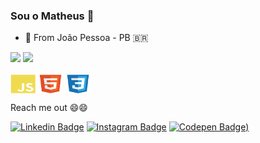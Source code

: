 ### Sou o Matheus 🤙
- 📍 From João Pessoa - PB 🇧🇷
<div>
 <img height="180em" src="https://github-readme-stats.vercel.app/api?username=matheusjp201&show_icons=true&theme=gruvbox&include_all_commits=true&count_private=true"/>
 <img height="180em" src="https://github-readme-stats.vercel.app/api/top-langs/?username=matheusjp201&layout=compact&langs_count=8&theme=gruvbox"/>
</div>
<div style="display: inline_block"><br>
  <img align="center" alt="Matheus-Js" height="30" width="40" src="https://raw.githubusercontent.com/devicons/devicon/master/icons/javascript/javascript-plain.svg">
  <img align="center" alt="Matheus-HTML" height="30" width="40" src="https://raw.githubusercontent.com/devicons/devicon/master/icons/html5/html5-original.svg">
  <img align="center" alt="Matheus-CSS" height="30" width="40" src="https://raw.githubusercontent.com/devicons/devicon/master/icons/css3/css3-original.svg">
</div>

Reach me out 😄😄

 [![Linkedin Badge](https://img.shields.io/badge/-LinkedIn-blue?style=flat-square&logo=Linkedin&logoColor=white&link=https://www.linkedin.com/in/matheus-diniz-83751b140/)](https://www.linkedin.com/in/matheus-diniz-83751b140/) [![Instagram Badge](https://img.shields.io/badge/-Instagram-red?style=flat-square&logo=Instagram&logoColor=white&link=https://www.instagram.com/matheusddiiniz/)](https://www.instagram.com/matheusddiiniz/) [![Codepen Badge](https://img.shields.io/badge/-Codepen-black?style=flat-square&logo=Codepen&logoColor=white&link=[https://codepen.io/matheusjp201))](https://codepen.io/matheusjp201)

<!--
**matheusjp201/matheusjp201** is a ✨ _special_ ✨ repository because its `README.md` (this file) appears on your GitHub profile.

Here are some ideas to get you started:

- 🔭 I’m currently working on ...
- 🌱 I’m currently learning ...
- 👯 I’m looking to collaborate on ...
- 🤔 I’m looking for help with ...
- 💬 Ask me about ...
- 📫 How to reach me: ...
- 😄 Pronouns: ...
- ⚡ Fun fact: ...
-->
